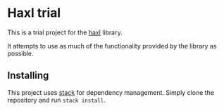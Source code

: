 # Haxl trial

This is a trial project for the [haxl](https://github.com/facebook/Haxl) library.

It attempts to use as much of the functionality provided by the library as possible.


## Installing

This project uses [stack](https://stackage.org) for dependency management. Simply clone the repository and run `stack install`.
